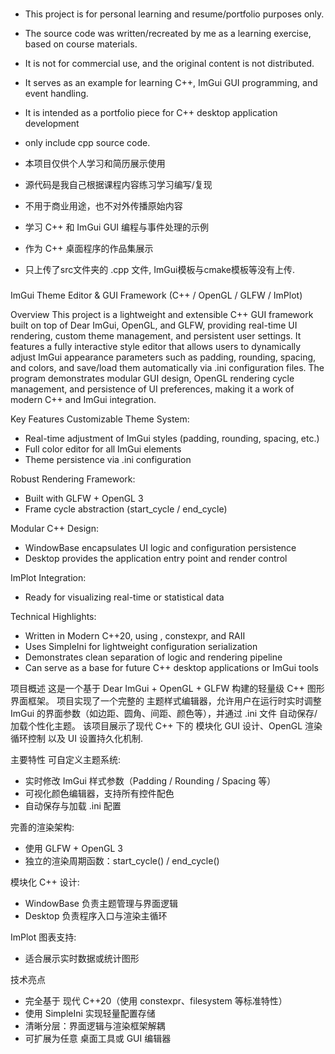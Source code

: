 ###
- This project is for personal learning and resume/portfolio purposes only.
- The source code was written/recreated by me as a learning exercise, based on course materials.
- It is not for commercial use, and the original content is not distributed.
- It serves as an example for learning C++, ImGui GUI programming, and event handling.
- It is intended as a portfolio piece for C++ desktop application development
- only include cpp source code.

- 本项目仅供个人学习和简历展示使用  
- 源代码是我自己根据课程内容练习学习编写/复现  
- 不用于商业用途，也不对外传播原始内容
- 学习 C++ 和 ImGui GUI 编程与事件处理的示例
- 作为 C++ 桌面程序的作品集展示
- 只上传了src文件夹的 .cpp 文件, ImGui模板与cmake模板等没有上传.
###

ImGui Theme Editor & GUI Framework (C++ / OpenGL / GLFW / ImPlot)

Overview
This project is a lightweight and extensible C++ GUI framework built on top of Dear ImGui, OpenGL, and GLFW,
providing real-time UI rendering, custom theme management, and persistent user settings.
It features a fully interactive style editor that allows users to dynamically adjust ImGui appearance parameters
such as padding, rounding, spacing, and colors, and save/load them automatically via .ini configuration files.
The program demonstrates modular GUI design, OpenGL rendering cycle management, and persistence of UI preferences,
making it a work of modern C++ and ImGui integration.

Key Features
Customizable Theme System:
 - Real-time adjustment of ImGui styles (padding, rounding, spacing, etc.)
 - Full color editor for all ImGui elements
 - Theme persistence via .ini configuration
   
Robust Rendering Framework:
 - Built with GLFW + OpenGL 3
 - Frame cycle abstraction (start_cycle / end_cycle)
   
Modular C++ Design:
 - WindowBase encapsulates UI logic and configuration persistence
 - Desktop provides the application entry point and render control
   
ImPlot Integration:
 - Ready for visualizing real-time or statistical data
   
Technical Highlights:
 - Written in Modern C++20, using <filesystem>, constexpr, and RAII
 - Uses SimpleIni for lightweight configuration serialization
 - Demonstrates clean separation of logic and rendering pipeline
 - Can serve as a base for future C++ desktop applications or ImGui tools



项目概述
这是一个基于 Dear ImGui + OpenGL + GLFW 构建的轻量级 C++ 图形界面框架。
项目实现了一个完整的 主题样式编辑器，允许用户在运行时实时调整 ImGui 的界面参数（如边距、圆角、间距、颜色等），并通过 .ini 文件 自动保存/加载个性化主题。
该项目展示了现代 C++ 下的 模块化 GUI 设计、OpenGL 渲染循环控制 以及 UI 设置持久化机制.

主要特性
可自定义主题系统:
 - 实时修改 ImGui 样式参数（Padding / Rounding / Spacing 等）
 - 可视化颜色编辑器，支持所有控件配色
 - 自动保存与加载 .ini 配置
   
完善的渲染架构:
 - 使用 GLFW + OpenGL 3
 - 独立的渲染周期函数：start_cycle() / end_cycle()
   
模块化 C++ 设计:
 - WindowBase 负责主题管理与界面逻辑
 - Desktop 负责程序入口与渲染主循环
   
ImPlot 图表支持:
 - 适合展示实时数据或统计图形

技术亮点
 -  完全基于 现代 C++20（使用 constexpr、filesystem 等标准特性）
 - 使用 SimpleIni 实现轻量配置存储
 - 清晰分层：界面逻辑与渲染框架解耦
 - 可扩展为任意 桌面工具或 GUI 编辑器
